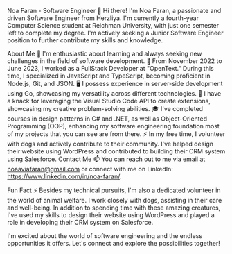 Noa Faran - Software Engineer
👋 Hi there! I'm Noa Faran, a passionate and driven Software Engineer from Herzliya. I'm currently a fourth-year Computer Science student at Reichman University, with just one semester left to complete my degree. I'm actively seeking a Junior Software Engineer position to further contribute my skills and knowledge.

About Me
🌱 I'm enthusiastic about learning and always seeking new challenges in the field of software development.
💼 From November 2022 to June 2023, I worked as a FullStack Developer at "OpenText." During this time, I specialized in JavaScript and TypeScript, becoming proficient in Node.js, Git, and JSON.
🖥️ I possess experience in server-side development using Go, showcasing my versatility across different technologies.
🔧 I have a knack for leveraging the Visual Studio Code API to create extensions, showcasing my creative problem-solving abilities.
🎓 I've completed courses in design patterns in C# and .NET, as well as Object-Oriented Programming (OOP), enhancing my software engineering foundation most of my projects that you can see are from there.
⚡ In my free time, I volunteer with dogs and actively contribute to their community. I've helped design their website using WordPress and contributed to building their CRM system using Salesforce.
Contact Me
📫 You can reach out to me via email at noaaviafaran@gmail.com or connect with me on LinkedIn: https://www.linkedin.com/in/noa-faran/.

Fun Fact
⚡ Besides my technical pursuits, I'm also a dedicated volunteer in the world of animal welfare. I work closely with dogs, assisting in their care and well-being. In addition to spending time with these amazing creatures, I've used my skills to design their website using WordPress and played a role in developing their CRM system on Salesforce.

I'm excited about the world of software engineering and the endless opportunities it offers. Let's connect and explore the possibilities together!
